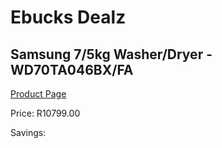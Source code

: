 
# Ebucks Dealz
## Samsung 7/5kg Washer/Dryer - WD70TA046BX/FA
[Product Page](https://www.ebucks.com/web/shop/productSelected.do?prodId=1209571719&catId=704981826)

Price: R10799.00

Savings: 


	